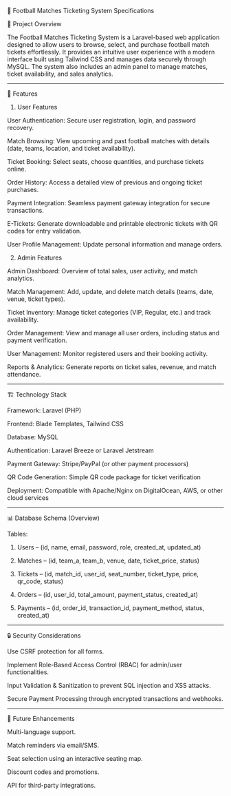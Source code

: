 📄 Football Matches Ticketing System Specifications

📝 Project Overview

The Football Matches Ticketing System is a Laravel-based web application designed to allow users to browse, select, and purchase football match tickets effortlessly. It provides an intuitive user experience with a modern interface built using Tailwind CSS and manages data securely through MySQL. The system also includes an admin panel to manage matches, ticket availability, and sales analytics.


---

📌 Features

1. User Features

User Authentication: Secure user registration, login, and password recovery.

Match Browsing: View upcoming and past football matches with details (date, teams, location, and ticket availability).

Ticket Booking: Select seats, choose quantities, and purchase tickets online.

Order History: Access a detailed view of previous and ongoing ticket purchases.

Payment Integration: Seamless payment gateway integration for secure transactions.

E-Tickets: Generate downloadable and printable electronic tickets with QR codes for entry validation.

User Profile Management: Update personal information and manage orders.


2. Admin Features

Admin Dashboard: Overview of total sales, user activity, and match analytics.

Match Management: Add, update, and delete match details (teams, date, venue, ticket types).

Ticket Inventory: Manage ticket categories (VIP, Regular, etc.) and track availability.

Order Management: View and manage all user orders, including status and payment verification.

User Management: Monitor registered users and their booking activity.

Reports & Analytics: Generate reports on ticket sales, revenue, and match attendance.



---

🏗️ Technology Stack

Framework: Laravel (PHP)

Frontend: Blade Templates, Tailwind CSS

Database: MySQL

Authentication: Laravel Breeze or Laravel Jetstream

Payment Gateway: Stripe/PayPal (or other payment processors)

QR Code Generation: Simple QR code package for ticket verification

Deployment: Compatible with Apache/Nginx on DigitalOcean, AWS, or other cloud services



---

📊 Database Schema (Overview)

Tables:

1. Users – (id, name, email, password, role, created_at, updated_at)


2. Matches – (id, team_a, team_b, venue, date, ticket_price, status)


3. Tickets – (id, match_id, user_id, seat_number, ticket_type, price, qr_code, status)


4. Orders – (id, user_id, total_amount, payment_status, created_at)


5. Payments – (id, order_id, transaction_id, payment_method, status, created_at)




---

🔒 Security Considerations

Use CSRF protection for all forms.

Implement Role-Based Access Control (RBAC) for admin/user functionalities.

Input Validation & Sanitization to prevent SQL injection and XSS attacks.

Secure Payment Processing through encrypted transactions and webhooks.



---

🚀 Future Enhancements

Multi-language support.

Match reminders via email/SMS.

Seat selection using an interactive seating map.

Discount codes and promotions.

API for third-party integrations.



